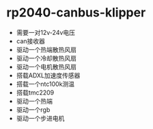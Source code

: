 # rp2040-canbus-klipper
* 需要一对12v-24v电压
* can接收器
* 驱动一个热端散热风扇
* 驱动一个冷却散热风扇
* 驱动一个电机散热风扇
* 搭载ADXL加速度传感器
* 搭载一个ntc100k测温
* 搭载tmc2209
* 驱动一个热端
* 驱动一个rgb
* 驱动一个步进电机
